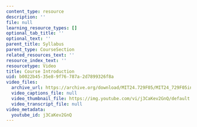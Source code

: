 ```yaml
---
content_type: resource
description: ''
file: null
learning_resource_types: []
optional_tab_title: ''
optional_text: ''
parent_title: Syllabus
parent_type: CourseSection
related_resources_text: ''
resource_index_text: ''
resourcetype: Video
title: Course Introduction
uid: b0022b45-35e8-9f76-787a-2d7899326f8a
video_files:
  archive_url: https://archive.org/download/MIT24.729F05/MIT24_729F05intro_300k.mp4
  video_captions_file: null
  video_thumbnail_file: https://img.youtube.com/vi/j3CaKev2GnQ/default.jpg
  video_transcript_file: null
video_metadata:
  youtube_id: j3CaKev2GnQ
---
```

